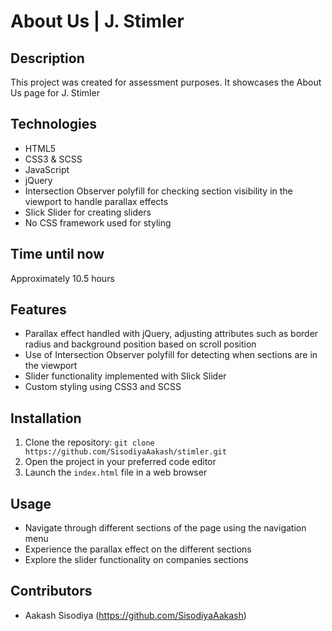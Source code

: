 # About Us | J. Stimler

## Description
This project was created for assessment purposes. It showcases the About Us page for J. Stimler

## Technologies
- HTML5
- CSS3 & SCSS
- JavaScript
- jQuery
- Intersection Observer polyfill for checking section visibility in the viewport to handle parallax effects
- Slick Slider for creating sliders
- No CSS framework used for styling

## Time until now
Approximately 10.5 hours

## Features
- Parallax effect handled with jQuery, adjusting attributes such as border radius and background position based on scroll position
- Use of Intersection Observer polyfill for detecting when sections are in the viewport
- Slider functionality implemented with Slick Slider
- Custom styling using CSS3 and SCSS

## Installation
1. Clone the repository: `git clone https://github.com/SisodiyaAakash/stimler.git`
2. Open the project in your preferred code editor
3. Launch the `index.html` file in a web browser

## Usage
- Navigate through different sections of the page using the navigation menu
- Experience the parallax effect on the different sections
- Explore the slider functionality on companies sections

## Contributors
- Aakash Sisodiya (https://github.com/SisodiyaAakash)
